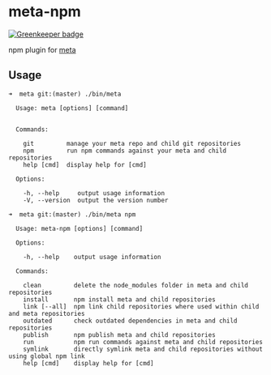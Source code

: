 # meta-npm

[![Greenkeeper badge](https://badges.greenkeeper.io/mateodelnorte/meta-npm.svg)](https://greenkeeper.io/)

npm plugin for [meta](https://github.com/mateodelnorte/meta)

## Usage

```
➜  meta git:(master) ./bin/meta

  Usage: meta [options] [command]


  Commands:

    git         manage your meta repo and child git repositories
    npm         run npm commands against your meta and child repositories
    help [cmd]  display help for [cmd]

  Options:

    -h, --help     output usage information
    -V, --version  output the version number
```
```
➜  meta git:(master) ./bin/meta npm

  Usage: meta-npm [options] [command]

  Options:

    -h, --help    output usage information

  Commands:

    clean         delete the node_modules folder in meta and child repositories
    install       npm install meta and child repositories
    link [--all]  npm link child repositories where used within child and meta repositories
    outdated      check outdated dependencies in meta and child repositories
    publish       npm publish meta and child repositories
    run           npm run commands against meta and child repositories
    symlink       directly symlink meta and child repositories without using global npm link
    help [cmd]    display help for [cmd]
```
